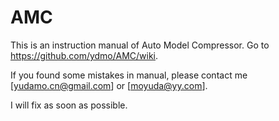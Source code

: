# AMC

This is an instruction manual of Auto Model Compressor. Go to https://github.com/ydmo/AMC/wiki.

If you found some mistakes in manual, please contact me [yudamo.cn@gmail.com] or [moyuda@yy.com]. 

I will fix as soon as possible.
